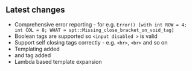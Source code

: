 ## Latest changes
 * Comprehensive error reporting - for e.g. ```Error() [with int ROW = 4; int COL = 8; WHAT = spt::Missing_close_bracket_on_void_tag]```
 * Boolean tags are supported so ```<input disabled >``` is valid 
 * Support self closing tags correctly - e.g. ```<hr>```, ```<br>``` and so on
 * Templating added
 * <if> and <for> tag added
 * Lambda based template expansion
